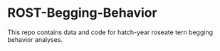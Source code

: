 # ROST-Begging-Behavior
This repo contains data and code for hatch-year roseate tern begging behavior analyses. 
